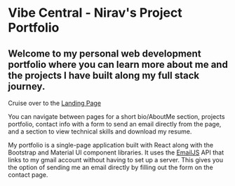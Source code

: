 # Vibe Central - Nirav's Project Portfolio

## Welcome to my personal web development portfolio where you can learn more about me and the projects I have built along my full stack journey.

Cruise over to the [Landing Page](https://nirav-v.github.io/vibe_central/)

 You can navigate between pages for a short bio/AboutMe section, projects portfolio, contact info with a form to send an email directly from the page, and a section to view technical skills and download my resume.

My portfolio is a single-page application built with React along with the Bootstrap and Material UI component libraries. It uses the [EmailJS](https://www.emailjs.com/docs/tutorial/overview/) API that links to my gmail account without having to set up a server. This gives you the option of sending me an email directly by filling out the form on the contact page. 
